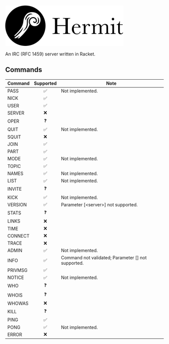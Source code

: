 ![Alt text](./logo.svg)

An IRC (RFC 1459) server written in Racket.

## Commands

| Command  | Supported | Note |
| -------- | :-------: | ---- |
| PASS     | ✅ | Not implemented.
| NICK     | ✅ |
| USER     | ✅ |
| SERVER   | ❌ |
| OPER     | ❓ |
| QUIT     | ✅ | Not implemented.
| SQUIT    | ❌ |
| JOIN     | ✅ |
| PART     | ✅ |
| MODE     | ✅ | Not implemented.
| TOPIC    | ✅ |
| NAMES    | ✅ | Not implemented.
| LIST     | ✅ | Not implemented.
| INVITE   | ❓ |
| KICK     | ✅ | Not implemented.
| VERSION  | ✅ | Parameter [\<server\>] not supported.
| STATS    | ❓ |
| LINKS    | ❌ |
| TIME     | ❌ |
| CONNECT  | ❌ |
| TRACE    | ❌ |
| ADMIN    | ✅ | Not implemented.
| INFO     | ✅ | Command not validated; Parameter [<server>] not supported.
| PRIVMSG  | ✅ |
| NOTICE   | ✅ | Not implemented.
| WHO      | ❓ |
| WHOIS    | ❓ |
| WHOWAS   | ❌ |
| KILL     | ❓ |
| PING     | ✅ |
| PONG     | ✅ | Not implemented.
| ERROR    | ❌ |

